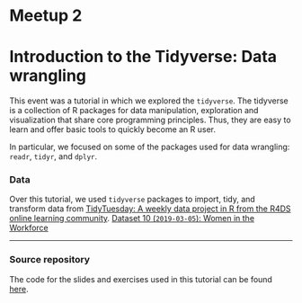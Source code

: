 # Meetup 2

# Introduction to the Tidyverse: Data wrangling

This event was a tutorial in which we explored the `tidyverse`. 
The tidyverse is a collection of R packages for data manipulation, exploration and visualization that share core programming principles. 
Thus, they are easy to learn and offer basic tools to quickly become an R user. 

In particular, we focused on some of the packages used for data wrangling: `readr`, `tidyr`, and `dplyr`.

### Data
Over this tutorial, we used `tidyverse` packages to import, tidy, and transform data from [TidyTuesday: A weekly data project in R from the R4DS online learning community](https://github.com/rfordatascience/tidytuesday).
[Dataset 10 (`2019-03-05`): Women in the Workforce](https://github.com/rfordatascience/tidytuesday/tree/master/data/2019/2019-03-05)


***


### Source repository
The code for the slides and exercises used in this tutorial can be found [here](https://github.com/sandrapintor/introduction-tidyverse_tutorial).
